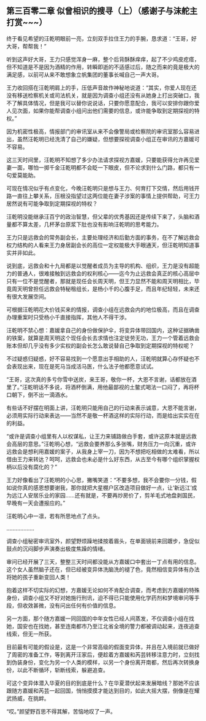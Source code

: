 ## 第三百零二章 似曾相识的搜寻（上）（感谢子与沫舵主打赏~~~）
终于看见希望的汪乾明眼前一亮，立刻双手拉住王力的手腕，恳求道：“王哥，好大哥，帮帮我！”

听到这声好大哥，王力只感觉浑身一麻，整个后背酥酥痒痒，起了不少鸡皮疙瘩，但不知道是不是因为酒精的作用，转瞬即逝的不适感过后，随之而来的竟是极大的满足感，以前可从来不敢想象立帆集团的董事长喊自己一声大哥。

王力收回搭在汪乾明肩上的手，压低声音故作神秘地说道：“其实，你爱人现在还没有移送检察机关或司法机关，就是因为调查小组还没有从她身上打出突破口，我不了解具体情况，但是我可以替你说说话，只要你愿意配合，我可以安排你跟你爱人见次面，如果你能帮调查小组问出他们需要的信息，或许能争取到定期探视的特权。”

因为机密性极高，情报部门的审讯室从来不会像警局或检察院的审讯室那么容易进出，虽然汪乾明已经洗清了自己的嫌疑，但想要探视调查小组正在审讯的方嘉媛可不容易。

这三天时间里，汪乾明不知想了多少办法请求探视方嘉媛，只要能获得允许再见爱妻一面，哪怕一掷千金汪乾明都不会眨一下眼皮，但不论求到什么门路，都只有一句爱莫能助。

可现在情况似乎有点变化，今晚汪乾明只是想与王力、何育打下交情，然后用钱开路一直往上攀关系，压根没指望过这两位能在妻子涉案的事情上提供帮助，可王力居然说有可能争取到定期探视的特权？

汪乾明没能继承汪百宁的政治智慧，但父辈的优秀基因还是传续下来了，头脑和酒量都不算太差，几杯茅台原浆下肚也没有影响汪乾明的思考能力。

王力只是远救会的常务副会长，主要处理经济和后勤方面的事务，在不了解远救会权力结构的人看来王力身居副会长的高位一定权能极大手眼通天，但汪乾明知道事实并非如此。

说到底，远救会和十九局都是以觉醒者成员为主导的机构、组织，王力是没有超能力的普通人，很难接触到远救会的权利核心——迄今为止远救会真正的核心高层中只有一位不是觉醒者，那就是现任会长周天明，但王力显然不能和周天明相比，毕竟周天明曾担任远救会特秘租组长，是杨小千的心腹手足，而且年纪轻轻，未来还有很大发展空间。

可根据汪乾明花大价钱买来的情报，调查小组在远救会内的地位极高，而且在调查办理重案时只受杨小千直接指挥，其他人不得干涉。

汪乾明不禁心想：嘉媛拿自己的身份做保护伞，将变异体带回国内，这种证据确凿的铁案，就算是周天明这个现任会长去求情也注定徒劳无功，王力一个管着远救会账本但却几乎没有多少实权的副会长怎么敢说替自己争取到定期探视的特权呢？

不过疑惑归疑惑，好不容易找到一个愿意出手相助的人，汪乾明就算心存怀疑也不会表现出来，现在是死马当成活马医，什么法子他都愿意试试。

“王哥，这次真的多亏你雪中送炭，来王哥，敬你一杯，大恩不言谢，话都放在酒里了。”汪乾明话不多说，将酒杯倒满，用他最鄙视的土鳖式喝法一口闷了，再将杯口朝下，倒不出一滴酒水。

有些话不好摆在明面上讲，汪乾明只能用自己的行动来表示诚意，大恩不能言谢，必须用实际行动来表达——当然不是敬一杯酒这样的实际行动，而是给出实实在在的利益。

“或许是调查小组里有人以权谋私，让王力来铺路做白手套，或许这原本就是远救会高层的意思。”汪乾明心想，“远救会要养那么多张嘴，财务压力一向沉重，或许远救会是想利用嘉媛的案子，从我身上宰一刀，因为不想把吃相做的太难看，所以借由王力来转达？呵呵，远救会也未必是什么好东西，从古至今有哪个组织掌握权柄以后没有腐化的？”

王力好像看出了汪乾明的小心思，撇嘴笑道：“不要多想，我不会要你一分钱，假如说你真的感恩想要谢我，那你就把大星棚户区改造项目做好一点，让‘新远江’成为远江人安居乐业的家园……还有就是，不要再炒房价了，剪羊毛式地盘剥国民，早晚有一天会遭报应的。”

汪乾明心中一凛，若有所思地点了点头。

………………

调查小组秘密审讯室外，颜望野烦躁地揉按着眉头，在单面镜前来回踱步，急促似鼓点的沉闷脚步声演奏出极度焦躁的情绪。

审问已经开展了三天，整整三天时间都没能从方嘉媛口中套出一丁点有用的信息。这个女人虽然脑子还在，但已经被变异体洗脑洗的褪了色，竟然相信变异体有办法将她的孩子重新变回人类！

抱着这样不切实际的幻想，方嘉媛无论如何不肯配合调查，而考虑到方嘉媛的特殊身份，调查小组又不好对她施行刑讯，迫不得已只能使用化学药剂和梦境审问等手段，但收效甚微，没有问出任何有价值的信息。

另一方面，那个随方嘉媛一同回国的中年女性已经人间蒸发，不仅调查小组在找她，国安也在找她，甚至连南都市乃至江北省全境的警力都被调动起来，连夜追查线索，但无一所获。

目前最有可能的假设是，这是一个非常高级的假面变异体，并且在入境前就已做好了周密的准备工作，等到离开汪家后，便趁着方嘉媛和芮芸转移注意力时，立刻找到伪装身份，变化为另一个人类的模样，以另一个身份离开南都，然后再次转换身份，以此不断循环，斩断线索，躲避追查。

可这个变异体潜入华夏的目的到底是什么？在华夏潜伏起来发展暗线？那她不应该跟随方嘉媛和芮芸一起回国，悄悄摸摸才能达到目的，如此大摇大摆，倒像是在耀武扬威，在挑衅。

“哎。”颜望野百思不得其解，苦恼地叹了一声。

